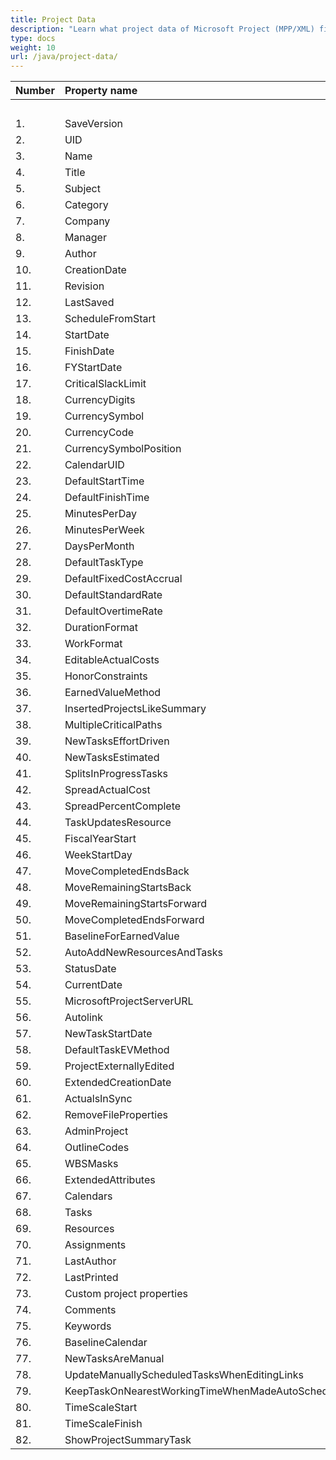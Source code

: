 ```yaml
---
title: Project Data
description: "Learn what project data of Microsoft Project (MPP/XML) files are can be written or read by Aspose.Tasks for Java."
type: docs
weight: 10
url: /java/project-data/
---
```


|**Number** |**Property name** |**XML** |**MPP** |** |** |**  |** |** |**Comments** |
| :- | :- | :- | :- | :- | :- | :- | :- | :- | :- |
| | | |**2003** |**2007** |**2010** |**2013** |**2016** |**2019** | |
|1. |SaveVersion |R/W |N/A |R |R |R |R |R | |
|2. |UID |– |– |– |– |– |– |– | |
|3. |Name |R/W |R/W |R/W |R/W |R/W |R/W |R/W | |
|4. |Title |R/W |R/W |R/W |R/W |R/W |R/W |R/W | |
|5. |Subject |R/W |R/W |R/W |R/W |R/W |R/W |R/W | |
|6. |Category |R/W |R/W |R/W |R/W |R/W |R/W |R/W | |
|7. |Company |R/W |R/W |R/W |R/W |R/W |R/W |R/W | |
|8. |Manager |R/W |R/W |R/W |R/W |R/W |R/W |R/W | |
|9. |Author |R/W |R/W |R/W |R/W |R/W |R/W |R/W | |
|10. |CreationDate |R/W |R |R |R |R |R |R | |
|11. |Revision |R/W |R/W |R/W|R/W |R/W |R/W |R/W | |
|12. |LastSaved |R/W |R/W |R/W |R/W |R/W |R/W |R/W | |
|13. |ScheduleFromStart |R/W |R/W |R/W |R/W |R/W |R/W |R/W | |
|14. |StartDate |R/W |R/W |R/W |R/W |R/W |R/W |R/W | |
|15. |FinishDate |R/W |R/W |R/W |R/W |R/W |R/W |R/W | |
|16. |FYStartDate |R/W |R/W |R/W |R/W |R/W |R/W |R/W | |
|17. |CriticalSlackLimit |R/W |R/W |R/W |R/W |R/W |R/W |R/W | |
|18. |CurrencyDigits |R/W |R/W |R/W |R/W |R/W |R/W |R/W | |
|19. |CurrencySymbol |R/W |R/W |R/W |R/W |R/W |R/W |R/W | |
|20. |CurrencyCode |R/W |R/W |R/W |R/W |R/W |R/W |R/W | |
|21. |CurrencySymbolPosition |R/W |R/W |R/W |R/W |R/W |R/W |R/W | |
|22. |CalendarUID |R/W |R/W |R/W |R/W |R/W |R/W |R/W | |
|23. |DefaultStartTime |R/W |R/W |R/W |R/W |R/W |R/W |R/W | |
|24. |DefaultFinishTime |R/W |R/W |R/W |R/W |R/W |R/W |R/W | |
|25. |MinutesPerDay |R/W |R/W |R/W |R/W |R/W |R/W |R/W | |
|26. |MinutesPerWeek |R/W |R/W |R/W |R/W |R/W |R/W |R/W | |
|27. |DaysPerMonth |R/W |R/W |R/W |R/W |R/W |R/W |R/W | |
|28. |DefaultTaskType |R/W |R/W |R/W |R/W |R/W |R/W |R/W | |
|29. |DefaultFixedCostAccrual |R/W |R/W |R/W |R/W |R/W |R/W |R/W | |
|30. |DefaultStandardRate |R/W |R/W |R/W |R/W |R/W |R/W |R/W | |
|31. |DefaultOvertimeRate |R/W |R/W |R/W |R/W |R/W |R/W |R/W | |
|32. |DurationFormat |R/W |R/W |R/W |R/W |R/W |R/W |R/W | |
|33. |WorkFormat |R/W |R/W |R/W |R/W |R/W |R/W |R/W | |
|34. |EditableActualCosts |R/W |R/W |R/W |R/W |R/W |R/W |R/W | |
|35. |HonorConstraints |R/W |R/W |R/W |R/W |R/W |R/W |R/W | |
|36. |EarnedValueMethod |R/W |– |– |– |– |– |– | |
|37. |InsertedProjectsLikeSummary |R/W |R/W |R/W |R/W |R/W |R/W |R/W | |
|38. |MultipleCriticalPaths |R/W |R/W |R/W |R/W |R/W |R/W |R/W | |
|39. |NewTasksEffortDriven |R/W |R/W |R/W |R/W |R/W |R/W |R/W | |
|40. |NewTasksEstimated |R/W |R/W |R/W |R/W |R/W |R/W |R/W | |
|41. |SplitsInProgressTasks |R/W |R/W |R/W |R/W |R/W |R/W |R/W | |
|42. |SpreadActualCost |R/W |R/W |R/W |R/W |R/W |R/W |R/W | |
|43. |SpreadPercentComplete |R/W |R/W |R/W |R/W |R/W |R/W |R/W | |
|44. |TaskUpdatesResource |R/W |R/W |R/W |R/W |R/W |R/W |R/W | |
|45. |FiscalYearStart |R/W |R/W |R/W |R/W |R/W |R/W |R/W | |
|46. |WeekStartDay |R/W |R/W |R/W |R/W |R/W |R/W |R/W | |
|47. |MoveCompletedEndsBack |R/W |R/W |R/W |R/W |R/W |R/W |R/W | |
|48. |MoveRemainingStartsBack |R/W |R/W |R/W |R/W |R/W |R/W |R/W | |
|49. |MoveRemainingStartsForward |R/W |R/W |R/W |R/W |R/W |R/W |R/W | |
|50. |MoveCompletedEndsForward |R/W |R/W |R/W |R/W |R/W |R/W |R/W | |
|51. |BaselineForEarnedValue |R/W |R/W |R/W |R/W |R/W |R/W |R/W | |
|52. |AutoAddNewResourcesAndTasks |R/W |R/W |R/W |R/W |R/W |R/W |R/W | |
|53. |StatusDate |R/W |R/W |R/W |R/W |R/W |R/W |R/W | |
|54. |CurrentDate |R/W |R |R |R |R |R |R | |
|55. |MicrosoftProjectServerURL |R/W |– |– |– |– |– |– | |
|56. |Autolink |R/W |R/W|R/W |R/W |R/W |R/W |R/W | |
|57. |NewTaskStartDate |R/W |R/W |R/W |R/W |R/W |R/W |R/W | |
|58. |DefaultTaskEVMethod |R/W |R/W |R/W |R/W |R/W |R/W |R/W | |
|59. |ProjectExternallyEdited |R/W |– |– |– |– |– |– | |
|60. |ExtendedCreationDate |R/W |– |– |– |– |– |– | |
|61. |ActualsInSync |R/W |– |– |– |– |– |– | |
|62. |RemoveFileProperties |R/W |R/W |R/W |R/W |R/W |R/W |R/W | |
|63. |AdminProject |R/W |– |– |– |– |– |– | |
|64. |OutlineCodes |R/W |R/W |R/W |R/W |R/W |R/W |R/W | |
|65. |WBSMasks |– |– |– |– |– |– |– | |
|66. |ExtendedAttributes |R/W |R/W |R/W |R/W |R/W |R/W |R/W | |
|67. |Calendars |R/W |R/W |R/W |R/W |R/W |R/W |R/W | |
|68. |Tasks |R/W |R/W |R/W |R/W |R/W |R/W |R/W | |
|69. |Resources |R/W |R/W |R/W |R/W |R/W |R/W |R/W | |
|70. |Assignments |R/W |R/W |R/W |R/W |R/W |R/W |R/W | |
|71. |LastAuthor |N/A |R/W |R/W |R/W |R/W |R/W |R/W | |
|72. |LastPrinted |N/A |R/W |R/W |R/W |R/W |R/W |R/W | |
|73. |Custom project properties |N/A |R |R |R |R |R |R | |
|74. |Comments |N/A |R/W |R/W |R/W |R/W |R/W |R/W | |
|75. |Keywords |N/A |R/W |R/W |R/W |R/W |R/W |R/W | |
|76. |BaselineCalendar |– |N/A |N/A |– |– |– |– | |
|77. |NewTasksAreManual |R/W |N/A |N/A |R/W |R/W |R/W |R/W | |
|78. |UpdateManuallyScheduledTasksWhenEditingLinks |R/W |N/A |N/A |R/W|R/W |R/W|R/W | |
|79. |KeepTaskOnNearestWorkingTimeWhenMadeAutoScheduled |R/W |N/A |N/A |R/W |R/W |R/W|R/W | |
|80. |TimeScaleStart|N/A |R |R |R |R |R |R | |
|81. |TimeScaleFinish|N/A |R |R |R |R |R |R | |
|82. |ShowProjectSummaryTask|N/A |R |R |R |R |R |R | |

